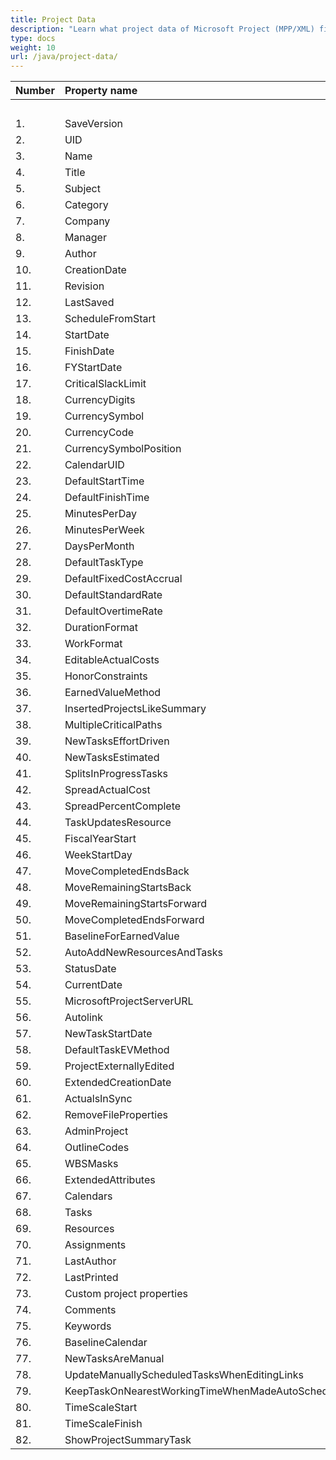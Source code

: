 ```yaml
---
title: Project Data
description: "Learn what project data of Microsoft Project (MPP/XML) files are can be written or read by Aspose.Tasks for Java."
type: docs
weight: 10
url: /java/project-data/
---
```


|**Number** |**Property name** |**XML** |**MPP** |** |** |**  |** |** |**Comments** |
| :- | :- | :- | :- | :- | :- | :- | :- | :- | :- |
| | | |**2003** |**2007** |**2010** |**2013** |**2016** |**2019** | |
|1. |SaveVersion |R/W |N/A |R |R |R |R |R | |
|2. |UID |– |– |– |– |– |– |– | |
|3. |Name |R/W |R/W |R/W |R/W |R/W |R/W |R/W | |
|4. |Title |R/W |R/W |R/W |R/W |R/W |R/W |R/W | |
|5. |Subject |R/W |R/W |R/W |R/W |R/W |R/W |R/W | |
|6. |Category |R/W |R/W |R/W |R/W |R/W |R/W |R/W | |
|7. |Company |R/W |R/W |R/W |R/W |R/W |R/W |R/W | |
|8. |Manager |R/W |R/W |R/W |R/W |R/W |R/W |R/W | |
|9. |Author |R/W |R/W |R/W |R/W |R/W |R/W |R/W | |
|10. |CreationDate |R/W |R |R |R |R |R |R | |
|11. |Revision |R/W |R/W |R/W|R/W |R/W |R/W |R/W | |
|12. |LastSaved |R/W |R/W |R/W |R/W |R/W |R/W |R/W | |
|13. |ScheduleFromStart |R/W |R/W |R/W |R/W |R/W |R/W |R/W | |
|14. |StartDate |R/W |R/W |R/W |R/W |R/W |R/W |R/W | |
|15. |FinishDate |R/W |R/W |R/W |R/W |R/W |R/W |R/W | |
|16. |FYStartDate |R/W |R/W |R/W |R/W |R/W |R/W |R/W | |
|17. |CriticalSlackLimit |R/W |R/W |R/W |R/W |R/W |R/W |R/W | |
|18. |CurrencyDigits |R/W |R/W |R/W |R/W |R/W |R/W |R/W | |
|19. |CurrencySymbol |R/W |R/W |R/W |R/W |R/W |R/W |R/W | |
|20. |CurrencyCode |R/W |R/W |R/W |R/W |R/W |R/W |R/W | |
|21. |CurrencySymbolPosition |R/W |R/W |R/W |R/W |R/W |R/W |R/W | |
|22. |CalendarUID |R/W |R/W |R/W |R/W |R/W |R/W |R/W | |
|23. |DefaultStartTime |R/W |R/W |R/W |R/W |R/W |R/W |R/W | |
|24. |DefaultFinishTime |R/W |R/W |R/W |R/W |R/W |R/W |R/W | |
|25. |MinutesPerDay |R/W |R/W |R/W |R/W |R/W |R/W |R/W | |
|26. |MinutesPerWeek |R/W |R/W |R/W |R/W |R/W |R/W |R/W | |
|27. |DaysPerMonth |R/W |R/W |R/W |R/W |R/W |R/W |R/W | |
|28. |DefaultTaskType |R/W |R/W |R/W |R/W |R/W |R/W |R/W | |
|29. |DefaultFixedCostAccrual |R/W |R/W |R/W |R/W |R/W |R/W |R/W | |
|30. |DefaultStandardRate |R/W |R/W |R/W |R/W |R/W |R/W |R/W | |
|31. |DefaultOvertimeRate |R/W |R/W |R/W |R/W |R/W |R/W |R/W | |
|32. |DurationFormat |R/W |R/W |R/W |R/W |R/W |R/W |R/W | |
|33. |WorkFormat |R/W |R/W |R/W |R/W |R/W |R/W |R/W | |
|34. |EditableActualCosts |R/W |R/W |R/W |R/W |R/W |R/W |R/W | |
|35. |HonorConstraints |R/W |R/W |R/W |R/W |R/W |R/W |R/W | |
|36. |EarnedValueMethod |R/W |– |– |– |– |– |– | |
|37. |InsertedProjectsLikeSummary |R/W |R/W |R/W |R/W |R/W |R/W |R/W | |
|38. |MultipleCriticalPaths |R/W |R/W |R/W |R/W |R/W |R/W |R/W | |
|39. |NewTasksEffortDriven |R/W |R/W |R/W |R/W |R/W |R/W |R/W | |
|40. |NewTasksEstimated |R/W |R/W |R/W |R/W |R/W |R/W |R/W | |
|41. |SplitsInProgressTasks |R/W |R/W |R/W |R/W |R/W |R/W |R/W | |
|42. |SpreadActualCost |R/W |R/W |R/W |R/W |R/W |R/W |R/W | |
|43. |SpreadPercentComplete |R/W |R/W |R/W |R/W |R/W |R/W |R/W | |
|44. |TaskUpdatesResource |R/W |R/W |R/W |R/W |R/W |R/W |R/W | |
|45. |FiscalYearStart |R/W |R/W |R/W |R/W |R/W |R/W |R/W | |
|46. |WeekStartDay |R/W |R/W |R/W |R/W |R/W |R/W |R/W | |
|47. |MoveCompletedEndsBack |R/W |R/W |R/W |R/W |R/W |R/W |R/W | |
|48. |MoveRemainingStartsBack |R/W |R/W |R/W |R/W |R/W |R/W |R/W | |
|49. |MoveRemainingStartsForward |R/W |R/W |R/W |R/W |R/W |R/W |R/W | |
|50. |MoveCompletedEndsForward |R/W |R/W |R/W |R/W |R/W |R/W |R/W | |
|51. |BaselineForEarnedValue |R/W |R/W |R/W |R/W |R/W |R/W |R/W | |
|52. |AutoAddNewResourcesAndTasks |R/W |R/W |R/W |R/W |R/W |R/W |R/W | |
|53. |StatusDate |R/W |R/W |R/W |R/W |R/W |R/W |R/W | |
|54. |CurrentDate |R/W |R |R |R |R |R |R | |
|55. |MicrosoftProjectServerURL |R/W |– |– |– |– |– |– | |
|56. |Autolink |R/W |R/W|R/W |R/W |R/W |R/W |R/W | |
|57. |NewTaskStartDate |R/W |R/W |R/W |R/W |R/W |R/W |R/W | |
|58. |DefaultTaskEVMethod |R/W |R/W |R/W |R/W |R/W |R/W |R/W | |
|59. |ProjectExternallyEdited |R/W |– |– |– |– |– |– | |
|60. |ExtendedCreationDate |R/W |– |– |– |– |– |– | |
|61. |ActualsInSync |R/W |– |– |– |– |– |– | |
|62. |RemoveFileProperties |R/W |R/W |R/W |R/W |R/W |R/W |R/W | |
|63. |AdminProject |R/W |– |– |– |– |– |– | |
|64. |OutlineCodes |R/W |R/W |R/W |R/W |R/W |R/W |R/W | |
|65. |WBSMasks |– |– |– |– |– |– |– | |
|66. |ExtendedAttributes |R/W |R/W |R/W |R/W |R/W |R/W |R/W | |
|67. |Calendars |R/W |R/W |R/W |R/W |R/W |R/W |R/W | |
|68. |Tasks |R/W |R/W |R/W |R/W |R/W |R/W |R/W | |
|69. |Resources |R/W |R/W |R/W |R/W |R/W |R/W |R/W | |
|70. |Assignments |R/W |R/W |R/W |R/W |R/W |R/W |R/W | |
|71. |LastAuthor |N/A |R/W |R/W |R/W |R/W |R/W |R/W | |
|72. |LastPrinted |N/A |R/W |R/W |R/W |R/W |R/W |R/W | |
|73. |Custom project properties |N/A |R |R |R |R |R |R | |
|74. |Comments |N/A |R/W |R/W |R/W |R/W |R/W |R/W | |
|75. |Keywords |N/A |R/W |R/W |R/W |R/W |R/W |R/W | |
|76. |BaselineCalendar |– |N/A |N/A |– |– |– |– | |
|77. |NewTasksAreManual |R/W |N/A |N/A |R/W |R/W |R/W |R/W | |
|78. |UpdateManuallyScheduledTasksWhenEditingLinks |R/W |N/A |N/A |R/W|R/W |R/W|R/W | |
|79. |KeepTaskOnNearestWorkingTimeWhenMadeAutoScheduled |R/W |N/A |N/A |R/W |R/W |R/W|R/W | |
|80. |TimeScaleStart|N/A |R |R |R |R |R |R | |
|81. |TimeScaleFinish|N/A |R |R |R |R |R |R | |
|82. |ShowProjectSummaryTask|N/A |R |R |R |R |R |R | |

